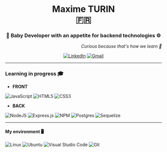 <h1 align=center> <span>Maxime TURIN <br> 🇫🇷 </span></h1>

<h3 align=center> 🐤 Baby Developer with an appetite for backend technologies ⚙️  </h3>

<div align=right> <em>Curious because that's how we learn 🙈 </em> </div>


<div align=center> 
  
<a href=https://www.linkedin.com/in/maxime-turin-435284233/>![LinkedIn](https://img.shields.io/badge/linkedin-%230077B5.svg?style=for-the-badge&logo=linkedin&logoColor=white)</a> <a href=mailto:maxime.turin@gmail.com>![Gmail](https://img.shields.io/badge/Gmail-D14836?style=for-the-badge&logo=gmail&logoColor=white)</a>

</div>

---

### Learning in progress 🎓  
- ****FRONT****

 ![JavaScript](https://img.shields.io/badge/javascript-%23323330.svg?style=for-the-badge&logo=javascript&logoColor=%23F7DF1E) ![HTML5](https://img.shields.io/badge/html5-%23E34F26.svg?style=for-the-badge&logo=html5&logoColor=white) ![CSS3](https://img.shields.io/badge/css3-%231572B6.svg?style=for-the-badge&logo=css3&logoColor=white)


- ****BACK****  

![NodeJS](https://img.shields.io/badge/node.js-6DA55F?style=for-the-badge&logo=node.js&logoColor=white) ![Express.js](https://img.shields.io/badge/express.js-%23404d59.svg?style=for-the-badge&logo=express&logoColor=%2361DAFB) ![NPM](https://img.shields.io/badge/NPM-%23000000.svg?style=for-the-badge&logo=npm&logoColor=white) ![Postgres](https://img.shields.io/badge/postgres-%23316192.svg?style=for-the-badge&logo=postgresql&logoColor=white) ![Sequelize](https://img.shields.io/badge/Sequelize-52B0E7?style=for-the-badge&logo=Sequelize&logoColor=white)

--- 

#### My environment 🖥️   

![Linux](https://img.shields.io/badge/Linux-FCC624?style=for-the-badge&logo=linux&logoColor=black) ![Ubuntu](https://img.shields.io/badge/Ubuntu-E95420?style=for-the-badge&logo=ubuntu&logoColor=white) ![Visual Studio Code](https://img.shields.io/badge/Visual%20Studio%20Code-0078d7.svg?style=for-the-badge&logo=visual-studio-code&logoColor=white) ![Git](https://img.shields.io/badge/git-%23F05033.svg?style=for-the-badge&logo=git&logoColor=white) 
 
